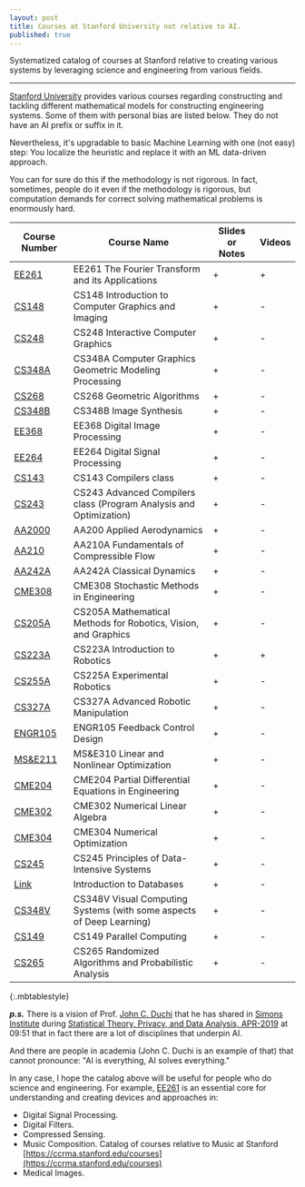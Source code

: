 ```yaml
---
layout: post
title: Courses at Stanford University not relative to AI.
published: true
---
```


Systematized catalog of courses at Stanford relative to creating various systems by leveraging science and engineering from various fields.

---

[Stanford University](https://www.stanford.edu/) provides various courses regarding constructing and tackling different mathematical models for constructing engineering systems. Some of them with personal bias are listed below. They do not have an AI prefix or suffix in it.

Nevertheless, it's upgradable to basic Machine Learning with one (not easy) step: You localize the heuristic and replace it with an ML data-driven approach. 

You can for sure do this if the methodology is not rigorous. In fact, sometimes, people do it even if the methodology is rigorous, but computation demands for correct solving mathematical problems is enormously hard.

| **Course Number**  | **Course Name**  | **Slides or Notes**  | **Videos**  |
|---|---|---|---|
| [EE261](https://see.stanford.edu/course/ee261) | EE261 The Fourier Transform and its Applications | + | + |
| [CS148](https://web.stanford.edu/class/cs148/) | CS148 Introduction to Computer Graphics and Imaging | + | - |
| [CS248](https://web.stanford.edu/class/cs248/) | CS248 Interactive Computer Graphics | + | - |
| [CS348A](http://graphics.stanford.edu/courses/cs348a-21-winter/) | CS348A Computer Graphics Geometric Modeling Processing | + | - |
| [CS268](http://graphics.stanford.edu/courses/cs268-16-fall/) | CS268 Geometric Algorithms| + | - |
| [CS348B](http://graphics.stanford.edu/courses/cs348b-00/) | CS348B Image Synthesis | + | - |
| [EE368](https://web.stanford.edu/class/ee368/) | EE368 Digital Image Processing | + | - |
| [EE264](https://web.stanford.edu/class/ee264/) | EE264 Digital Signal Processing | + | - |
| [CS143](https://web.stanford.edu/class/cs143/) | CS143 Compilers class | + | - |
| [CS243](https://suif.stanford.edu/~courses/cs243/) | CS243 Advanced Compilers class (Program Analysis and Optimization) | + | - |
| [AA2000](https://web.stanford.edu/~cantwell/AA200_Course_Material/) | AA200 Applied Aerodynamics | + | - |
| [AA210](https://web.stanford.edu/~cantwell/AA210A_Course_Material/AA210A_Lectures/) | AA210A Fundamentals of Compressible Flow | + | - |
| [AA242A](https://web.stanford.edu/class/me331a/) | AA242A Classical Dynamics | + | - |
| [CME308](https://web.stanford.edu/class/cme308/) | CME308 Stochastic Methods in Engineering | + | - |
| [CS205A](http://graphics.stanford.edu/courses/cs205a/) | CS205A Mathematical Methods for Robotics, Vision, and Graphics | + | - |
| [CS223A](https://see.stanford.edu/course/cs223a) | CS223A Introduction to Robotics | + | + |
| [CS255A](https://cs.stanford.edu/group/manips/teaching/cs225a/index.html) | CS225A Experimental Robotics| + | - |
| [CS327A](http://cs.stanford.edu/groups/manips/teaching/cs327a/) | CS327A Advanced Robotic Manipulation | + | - |
| [ENGR105](https://online.stanford.edu/courses/engr105-feedback-control-design) | ENGR105 Feedback Control Design | + | - |
| [MS&E211](https://web.stanford.edu/class/msande310/) | MS&E310 Linear and Nonlinear Optimization | + | - |
| [CME204](https://online.stanford.edu/courses/me300b-partial-differential-equations-engineering) | CME204 Partial Differential Equations in Engineering | + | - |
| [CME302](https://online.stanford.edu/courses/cme302-numerical-linear-algebra) | CME302 Numerical Linear Algebra | + | - |
| [CME304](https://web.stanford.edu/class/cme304/) | CME304 Numerical Optimization | + | - |
| [CS245](https://web.stanford.edu/class/cs245/) | CS245 Principles of Data-Intensive Systems | + | - |
| [Link](https://online.stanford.edu/courses/soe-ydatabases-databases) | Introduction to Databases | + | - |
| [CS348V](http://graphics.stanford.edu/courses/cs348v-18-winter/) | CS348V Visual Computing Systems (with some aspects of Deep Learning)| + | - |
| [CS149](https://gfxcourses.stanford.edu/cs149/fall22) | CS149 Parallel Computing | + | - |
| [CS265](https://web.stanford.edu/class/cs265/index.html) | CS265 Randomized Algorithms and Probabilistic Analysis | + | - |
{:.mbtablestyle}

***p.s.***
There is a vision of Prof. [John C. Duchi](https://web.stanford.edu/~jduchi/) that he has shared in [Simons Institute](https://simons.berkeley.edu/) during [Statistical Theory, Privacy, and Data Analysis, APR-2019](https://youtu.be/GJXiYzi8KRc?t=591) at 09:51 that in fact there are a lot of disciplines that underpin AI.

And there are people in academia (John C. Duchi is an example of that) that cannot pronounce: "AI is everything, AI solves everything."

In any case, I hope the catalog above will be useful for people who do science and engineering. For example, [EE261](https://see.stanford.edu/course/ee261) is an essential core for understanding and creating devices and approaches in:

* Digital Signal Processing.
* Digital Filters.
* Compressed Sensing.
* Music Composition. Catalog of courses relative to Music at Stanford [https://ccrma.stanford.edu/courses](https://ccrma.stanford.edu/courses)
* Medical Images.
